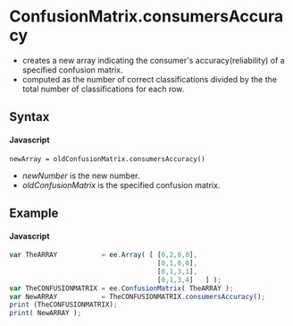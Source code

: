 # ConfusionMatrix.consumersAccuracy
- creates a new array indicating the consumer's accuracy(reliability) of a specified confusion matrix.
- computed as the number of correct classifications divided by the the total number of classifications for each row.
       
## Syntax

#### Javascript

```
newArray = oldConfusionMatrix.consumersAccuracy()
```
- *newNumber* is the new number.
- *oldConfusionMatrix* is the specified confusion matrix.

## Example

#### Javascript
```javascript
var TheARRAY           = ee.Array( [ [0,2,0,0],  
                                     [0,1,0,0],  
                                     [0,1,3,1], 
                                     [0,1,3,4]   ] ); 
var TheCONFUSIONMATRIX = ee.ConfusionMatrix( TheARRAY ); 
var NewARRAY           = TheCONFUSIONMATRIX.consumersAccuracy(); 
print (TheCONFUSIONMATRIX);
print( NewARRAY ); 
```
